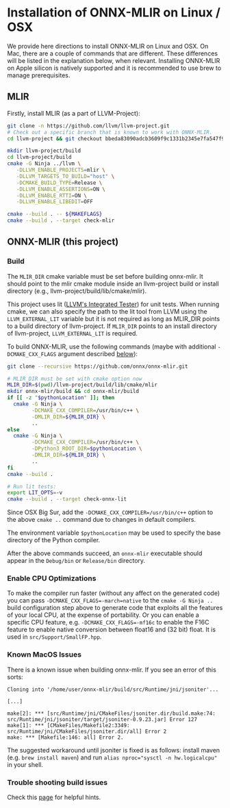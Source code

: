 <!--- SPDX-License-Identifier: Apache-2.0 -->

# Installation of ONNX-MLIR on Linux / OSX

We provide here directions to install ONNX-MLIR on Linux and OSX.
On Mac, there are a couple of commands that are different.
These differences will be listed in the explanation below, when relevant. Installing ONNX-MLIR on Apple silicon is natively supported and it is recommended to use brew to manage prerequisites.


## MLIR

Firstly, install MLIR (as a part of LLVM-Project):

[same-as-file]: <> (utils/clone-mlir.sh)
``` bash
git clone -n https://github.com/llvm/llvm-project.git
# Check out a specific branch that is known to work with ONNX-MLIR.
cd llvm-project && git checkout bbeda83090adcb3609f9c1331b2345e7fa547f90 && cd ..
```

[same-as-file]: <> (utils/build-mlir.sh)
``` bash
mkdir llvm-project/build
cd llvm-project/build
cmake -G Ninja ../llvm \
   -DLLVM_ENABLE_PROJECTS=mlir \
   -DLLVM_TARGETS_TO_BUILD="host" \
   -DCMAKE_BUILD_TYPE=Release \
   -DLLVM_ENABLE_ASSERTIONS=ON \
   -DLLVM_ENABLE_RTTI=ON \
   -DLLVM_ENABLE_LIBEDIT=OFF

cmake --build . -- ${MAKEFLAGS}
cmake --build . --target check-mlir
```

## ONNX-MLIR (this project)

### Build

The `MLIR_DIR` cmake variable must be set before building onnx-mlir. It should point to the mlir cmake module inside an llvm-project build or install directory (e.g., llvm-project/build/lib/cmake/mlir).

This project uses lit ([LLVM's Integrated Tester](https://llvm.org/docs/CommandGuide/lit.html)) for unit tests. When running cmake, we can also specify the path to the lit tool from LLVM using the `LLVM_EXTERNAL_LIT` variable but it is not required as long as MLIR_DIR points to a build directory of llvm-project. If `MLIR_DIR` points to an install directory of llvm-project, `LLVM_EXTERNAL_LIT` is required.

To build ONNX-MLIR, use the following commands (maybe with additional `-DCMAKE_CXX_FLAGS` argument described [below](#enable-cpu-optimizations)):

[same-as-file]: <> ({"ref": "utils/install-onnx-mlir.sh", "skip-doc": 2})
```bash
git clone --recursive https://github.com/onnx/onnx-mlir.git

# MLIR_DIR must be set with cmake option now
MLIR_DIR=$(pwd)/llvm-project/build/lib/cmake/mlir
mkdir onnx-mlir/build && cd onnx-mlir/build
if [[ -z "$pythonLocation" ]]; then
  cmake -G Ninja \
        -DCMAKE_CXX_COMPILER=/usr/bin/c++ \
        -DMLIR_DIR=${MLIR_DIR} \
        ..
else
  cmake -G Ninja \
        -DCMAKE_CXX_COMPILER=/usr/bin/c++ \
        -DPython3_ROOT_DIR=$pythonLocation \
        -DMLIR_DIR=${MLIR_DIR} \
        ..
fi
cmake --build .

# Run lit tests:
export LIT_OPTS=-v
cmake --build . --target check-onnx-lit
```

Since OSX Big Sur, add the `-DCMAKE_CXX_COMPILER=/usr/bin/c++` option to the above `cmake ..` command due to changes in default compilers.

The environment variable `$pythonLocation` may be used to specify the base directory of the Python compiler.

After the above commands succeed, an `onnx-mlir` executable should appear in the `Debug/bin` or `Release/bin` directory.

### Enable CPU Optimizations

To make the compiler run faster (without any affect on the generated code)
you can pass `-DCMAKE_CXX_FLAGS=-march=native` to the `cmake -G Ninja ..` build configuration step above to generate code that exploits all the features of your local CPU, at the expense of portability. Or you can enable a specific CPU feature, e.g. `-DCMAKE_CXX_FLAGS=-mf16c` to enable the F16C feature to enable native conversion between float16 and (32 bit) float. It is used in `src/Support/SmallFP.hpp`.

### Known MacOS Issues

There is a known issue when building onnx-mlir. If you see an error of this sorts:

``` shell
Cloning into '/home/user/onnx-mlir/build/src/Runtime/jni/jsoniter'...

[...]

make[2]: *** [src/Runtime/jni/CMakeFiles/jsoniter.dir/build.make:74: src/Runtime/jni/jsoniter/target/jsoniter-0.9.23.jar] Error 127
make[1]: *** [CMakeFiles/Makefile2:3349: src/Runtime/jni/CMakeFiles/jsoniter.dir/all] Error 2
make: *** [Makefile:146: all] Error 2.
```

The suggested workaround until jsoniter is fixed is as follows: install maven (e.g. `brew install maven`) and run `alias nproc="sysctl -n hw.logicalcpu"` in your shell.

### Trouble shooting build issues

Check this [page](TestingHighLevel.md) for helpful hints.
